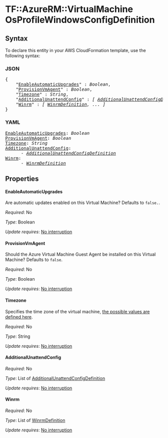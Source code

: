 # TF::AzureRM::VirtualMachine OsProfileWindowsConfigDefinition

## Syntax

To declare this entity in your AWS CloudFormation template, use the following syntax:

### JSON

<pre>
{
    "<a href="#enableautomaticupgrades" title="EnableAutomaticUpgrades">EnableAutomaticUpgrades</a>" : <i>Boolean</i>,
    "<a href="#provisionvmagent" title="ProvisionVmAgent">ProvisionVmAgent</a>" : <i>Boolean</i>,
    "<a href="#timezone" title="Timezone">Timezone</a>" : <i>String</i>,
    "<a href="#additionalunattendconfig" title="AdditionalUnattendConfig">AdditionalUnattendConfig</a>" : <i>[ <a href="additionalunattendconfigdefinition.md">AdditionalUnattendConfigDefinition</a>, ... ]</i>,
    "<a href="#winrm" title="Winrm">Winrm</a>" : <i>[ <a href="winrmdefinition.md">WinrmDefinition</a>, ... ]</i>
}
</pre>

### YAML

<pre>
<a href="#enableautomaticupgrades" title="EnableAutomaticUpgrades">EnableAutomaticUpgrades</a>: <i>Boolean</i>
<a href="#provisionvmagent" title="ProvisionVmAgent">ProvisionVmAgent</a>: <i>Boolean</i>
<a href="#timezone" title="Timezone">Timezone</a>: <i>String</i>
<a href="#additionalunattendconfig" title="AdditionalUnattendConfig">AdditionalUnattendConfig</a>: <i>
      - <a href="additionalunattendconfigdefinition.md">AdditionalUnattendConfigDefinition</a></i>
<a href="#winrm" title="Winrm">Winrm</a>: <i>
      - <a href="winrmdefinition.md">WinrmDefinition</a></i>
</pre>

## Properties

#### EnableAutomaticUpgrades

Are automatic updates enabled on this Virtual Machine? Defaults to `false.`.

_Required_: No

_Type_: Boolean

_Update requires_: [No interruption](https://docs.aws.amazon.com/AWSCloudFormation/latest/UserGuide/using-cfn-updating-stacks-update-behaviors.html#update-no-interrupt)

#### ProvisionVmAgent

Should the Azure Virtual Machine Guest Agent be installed on this Virtual Machine? Defaults to `false`.

_Required_: No

_Type_: Boolean

_Update requires_: [No interruption](https://docs.aws.amazon.com/AWSCloudFormation/latest/UserGuide/using-cfn-updating-stacks-update-behaviors.html#update-no-interrupt)

#### Timezone

Specifies the time zone of the virtual machine, [the possible values are defined here](http://jackstromberg.com/2017/01/list-of-time-zones-consumed-by-azure/).

_Required_: No

_Type_: String

_Update requires_: [No interruption](https://docs.aws.amazon.com/AWSCloudFormation/latest/UserGuide/using-cfn-updating-stacks-update-behaviors.html#update-no-interrupt)

#### AdditionalUnattendConfig

_Required_: No

_Type_: List of <a href="additionalunattendconfigdefinition.md">AdditionalUnattendConfigDefinition</a>

_Update requires_: [No interruption](https://docs.aws.amazon.com/AWSCloudFormation/latest/UserGuide/using-cfn-updating-stacks-update-behaviors.html#update-no-interrupt)

#### Winrm

_Required_: No

_Type_: List of <a href="winrmdefinition.md">WinrmDefinition</a>

_Update requires_: [No interruption](https://docs.aws.amazon.com/AWSCloudFormation/latest/UserGuide/using-cfn-updating-stacks-update-behaviors.html#update-no-interrupt)

